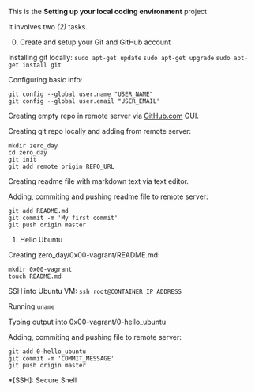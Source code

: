 This is the **Setting up your local coding environment** project

It involves two _(2)_ tasks.

0. Create and setup your Git and GitHub account

Installing git locally:
`sudo apt-get update`
`sudo apt-get upgrade`
`sudo apt-get install git`

Configuring basic info:
```
git config --global user.name "USER_NAME"
git config --global user.email "USER_EMAIL"
```

Creating empty repo in remote server via [GitHub.com](https://github.com/USER_NAME/zero_day.git) GUI.

Creating git repo locally and adding from  remote server:
```
mkdir zero_day
cd zero_day
git init
git add remote origin REPO_URL
```
Creating readme file with markdown text via text editor.

Adding, commiting and pushing readme file to remote server:
```
git add README.md
git commit -m 'My first commit'
git push origin master
```


1. Hello Ubuntu

Creating zero_day/0x00-vagrant/README.md:
```
mkdir 0x00-vagrant
touch README.md
```

SSH into Ubuntu VM: 
`ssh root@CONTAINER_IP_ADDRESS`

Running `uname`

Typing output into 0x00-vagrant/0-hello_ubuntu

Adding, commiting and pushing file to remote server:
```
git add 0-hello_ubuntu
git commit -m 'COMMIT_MESSAGE'
git push origin master
```

*[SSH]: Secure Shell
